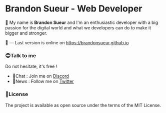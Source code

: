 # Brandon Sueur - Web Developer 

👋 My name is **Brandon Sueur** and I'm an enthusiastic developer with a big passion for the digital world and what we developers can do to make it bigger and stronger.

👀 — Last version is online on https://brandonsueur.github.io

### 😊Talk to me
Do not hesitate, it's free !

- 💬Chat : Join me on [Discord](https://discord.gg/tRse4qu)
- 📣News : Follow me on [Twitter](https://twitter.com/gynidark)

### 📖License
The project is available as open source under the terms of the MIT License.
